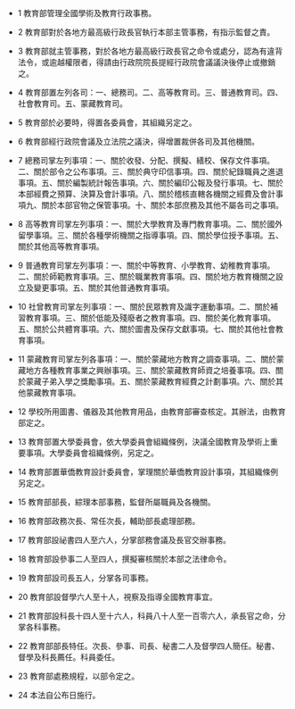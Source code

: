 * 1 教育部管理全國學術及教育行政事務。

* 2 教育部對於各地方最高級行政長官執行本部主管事務，有指示監督之責。

* 3 教育部就主管事務，對於各地方最高級行政長官之命令或處分，認為有違背法令，或逾越權限者，得請由行政院院長提經行政院會議議決後停止或撤銷之。

* 4 教育部置左列各司：一、總務司。二、高等教育司。三、普通教育司。四、社會教育司。五、蒙藏教育司。

* 5 教育部於必要時，得置各委員會，其組織另定之。

* 6 教育部經行政院會議及立法院之議決，得增置裁併各司及其他機關。

* 7 總務司掌左列事項：一、關於收發、分配、撰擬、繕校、保存文件事項。二、關於部令之公布事項。三、關於典守印信事項。四、關於紀錄職員之進退事項。五、關於編製統計報告事項。六、關於編印公報及發行事項。七、關於本部經費之預算、決算及會計事項。八、關於稽核直轄各機關之經費及會計事項九、關於本部官物之保管事項。十、關於本部庶務及其他不屬各司之事項。

* 8 高等教育司掌左列事項：一、關於大學教育及專門教育事項。二、關於國外留學事項。三、關於各種學術機關之指導事項。四、關於學位授予事項。五、關於其他高等教育事項。

* 9 普通教育司掌左列事項：一、關於中等教育、小學教育、幼稚教育事項。二、關於師範教育事項。三、關於職業教育事項。四、關於地方教育機關之設立及變更事項。五、關於其他普通教育事項。

* 10 社曾教育司掌左列事項：一、關於民眾教育及識字運動事項。二、關於補習教育事項。三、關於低能及殘廢者之教育事項。四、關於美化教育事項。五、關於公共體育事項。六、關於圖書及保存文獻事項。七、關於其他社會教育事項。

* 11 蒙藏教育司掌左列各事項：一、關於蒙藏地方教育之調查事項。二、關於蒙藏地方各種教育事業之興辦事項。三、關於蒙藏教育師資之培養事項。四、關於蒙藏子弟入學之獎勵事項。五、關於蒙藏教育經費之計劃事項。六、關於其他蒙藏教育事項。

* 12 學校所用圖書、儀器及其他教育用品，由教育部審查核定。其辦法，由教育部定之。

* 13 教育部置大學委員會，依大學委員會組織條例，決議全國教育及學術上重要事項。大學委員會祖織條例，另定之。

* 14 教育部置華僑教育設計委員會，掌理關於華僑教育設計事項，其組織條例另定之。

* 15 教育部部長，綜理本部事務，監督所屬職員及各機關。

* 16 教育部政務次長、常任次長，輔助部長處理部務。

* 17 教育部設祕書四人至六人，分掌部務會議及長官交辦事務。

* 18 教育部設參事二人至四人，撰擬審核關於本部之法律命令。

* 19 教育部設司長五人，分掌各司事務。

* 20 教育部設督學六人至十人，視察及指導全國教育事宜。

* 21 教育部設科長十四人至十六人，科員八十人至一百零六人，承長官之命，分掌各科事務。

* 22 教育部部長特任。次長、參事、司長、秘書二人及督學四人簡任。秘書、督學及科長薦任。科員委任。

* 23 教育部處務規程，以部令定之。

* 24 本法自公布日施行。

